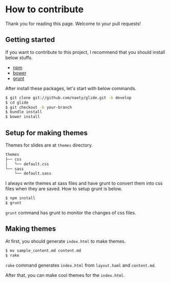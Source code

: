 # How to contribute

Thank you for reading this page. Welcome to your pull requests! 

## Getting started

If you want to contribute to this project, I recommend that you should install below stuffs.

- [npm](https://npmjs.org/)
- [bower](http://bower.io/)
- [grunt](http://gruntjs.com/)

After install these packages, let's start with below commands.

```sh
$ git clone git://github.com/naoty/glide.git -b develop
$ cd glide
$ git checkout -b your-branch
$ bundle install
$ bower install
```

## Setup for making themes

Themes for slides are at `themes` directory.

```sh
themes
├── css
│   └── default.css
└── sass
    └── default.sass
```

I always write themes at sass files and have grunt to convert them into css files when they are saved. How to setup grunt is below.

```sh
$ npm install
$ grunt
```

`grunt` command has grunt to monitor the changes of css files.

## Making themes

At first, you should generate `index.html` to make themes.

```sh
$ mv sample_content.md content.md
$ rake
```

`rake` command generates `index.html` from `layout.haml` and `content.md`.

After that, you can make cool themes for the `index.html`.
